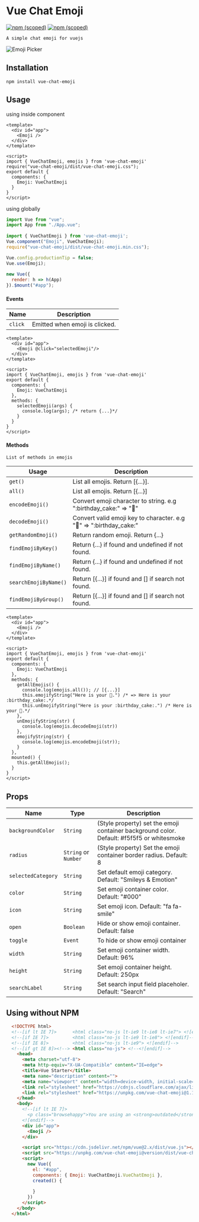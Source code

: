 # Vue Chat Emoji
[![npm (scoped)](https://img.shields.io/npm/v/vue-chat-emoji.svg)](https://www.npmjs.com/package/vue-chat-emoji)
[![npm (scoped)](https://img.shields.io/badge/npm-vue--chat--emoji-brightgreen.svg)](https://www.npmjs.com/package/vue-chat-emoji)
```
A simple chat emoji for vuejs
```
![Emoji Picker](public/demo.jpg?raw=true "Emoji Picker")

## Installation
```
npm install vue-chat-emoji
```

## Usage
using inside component
```vue
<template>
  <div id="app">
    <Emoji />
  </div>
</template>

<script>
import { VueChatEmoji, emojis } from 'vue-chat-emoji'
require("vue-chat-emoji/dist/vue-chat-emoji.css");
export default {
  components: {
    Emoji: VueChatEmoji
  }
}
</script>
```
using globally
```js
import Vue from "vue";
import App from "./App.vue";
 
import { VueChatEmoji } from 'vue-chat-emoji';
Vue.component("Emoji", VueChatEmoji);
require("vue-chat-emoji/dist/vue-chat-emoji.min.css");

Vue.config.productionTip = false;
Vue.use(Emoji);
 
new Vue({
  render: h => h(App)
}).$mount("#app");
```

#### Events
Name | Description
--- | ---
`click` | Emitted when emoji is clicked. 
```vue
<template>
  <div id="app">
    <Emoji @click="selectedEmoji"/>
  </div>
</template>

<script>
import { VueChatEmoji, emojis } from 'vue-chat-emoji'
export default {
  components: {
    Emoji: VueChatEmoji
  },
  methods: {
    selectedEmoji(args) {
      console.log(args); /* return {...}*/
    }
  }
}
</script>
```
#### Methods
```
List of methods in emojis
```
Usage | Description
--- | ---
`get()` | List all emojis. Return [{...}]. 
`all()` | List all emojis. Return [{...}]
`encodeEmoji()` | Convert emoji character to string. e.g ":birthday_cake:" => "🎂" 
`decodeEmoji()` | Convert valid emoji key to character. e.g "🎂" => ":birthday_cake:"
`getRandomEmoji()` | Return random emoji. Return {...}
`findEmojiByKey()` | Return {...} if found and undefined if not found.
`findEmojiByName()` | Return {...} if found and undefined if not found.
`searchEmojiByName()` | Return [{...}] if found and [] if search not found.
`findEmojiByGroup()` | Return [{...}] if found and [] if search not found.

```vue
<template>
  <div id="app">
    <Emoji />
  </div>
</template>

<script>
import { VueChatEmoji, emojis } from 'vue-chat-emoji'
export default {
  components: {
    Emoji: VueChatEmoji
  },
  methods: {
    getAllEmojis() {
      console.log(emojis.all()); // [{...}]
      this.emojifyString("Here is your 🎂.") /* => Here is your :birthday_cake:.*/
      this.unEmojifyString("Here is your :birthday_cake:.") /* Here is your 🎂.*/
    },
    unEmojifyString(str) {
      console.log(emojis.decodeEmoji(str)) 
    },
    emojifyString(str) {
      console.log(emojis.encodeEmoji(str));
    }
  },
  mounted() {
    this.getAllEmojis();
  }
}
</script>
```

## Props
Name | Type | Description
--- | --- | ---
`backgroundColor` | `String` | (Style property) set the emoji container background color. Default: #f5f5f5 or whitesmoke
`radius` | `String` or `Number` | (Style property) Set the emoji container border radius. Default: 8
`selectedCategory` | `String` | Set default emoji category. Default: "Smileys & Emotion"
`color` | `String` | Set emoji container color. Default: "#000"
`icon` | `String` | Set emoji icon. Default: "fa fa-smile"
`open` | `Boolean` | Hide or show emoji container. Default: false
`toggle` | `Event` | To hide or show emoji container
`width` | `String` | Set emoji container width. Default: 96%
`height` | `String` | Set emoji container height. Default: 250px
`searchLabel` | `String` | Set search input field placeholer. Default: "Search"


## Using without NPM
```html
  <!DOCTYPE html>
  <!--[if lt IE 7]>      <html class="no-js lt-ie9 lt-ie8 lt-ie7"> <![endif]-->
  <!--[if IE 7]>         <html class="no-js lt-ie9 lt-ie8"> <![endif]-->
  <!--[if IE 8]>         <html class="no-js lt-ie9"> <![endif]-->
  <!--[if gt IE 8]><!--> <html class="no-js"> <!--<![endif]-->
    <head>
      <meta charset="utf-8">
      <meta http-equiv="X-UA-Compatible" content="IE=edge">
      <title>Vue Starter</title>
      <meta name="description" content="">
      <meta name="viewport" content="width=device-width, initial-scale=1, user-scalable=no">
      <link rel="stylesheet" href="https://cdnjs.cloudflare.com/ajax/libs/font-awesome/5.13.0/css/all.min.css" integrity="sha512-L7MWcK7FNPcwNqnLdZq86lTHYLdQqZaz5YcAgE+5cnGmlw8JT03QB2+oxL100UeB6RlzZLUxCGSS4/++mNZdxw==" crossorigin="anonymous" />
      <link rel="stylesheet" href="https://unpkg.com/vue-chat-emoji@1.1.25/dist/vue-chat-emoji.min.css">
    </head>
    <body>
      <!--[if lt IE 7]>
        <p class="browsehappy">You are using an <strong>outdated</strong> browser. Please <a href="#">upgrade your browser</a> to improve your experience.</p>
      <![endif]-->
      <div id="app">
        <Emoji />
      </div>

      <script src="https://cdn.jsdelivr.net/npm/vue@2.x/dist/vue.js"></script>
      <script src="https://unpkg.com/vue-chat-emoji@version/dist/vue-chat-emoji.min.js"></script>
      <script>
        new Vue({
          el: "#app",
          components: { Emoji: VueChatEmoji.VueChatEmoji },
          created() {
            
          }
        })
      </script>
    </body>
  </html>
```
